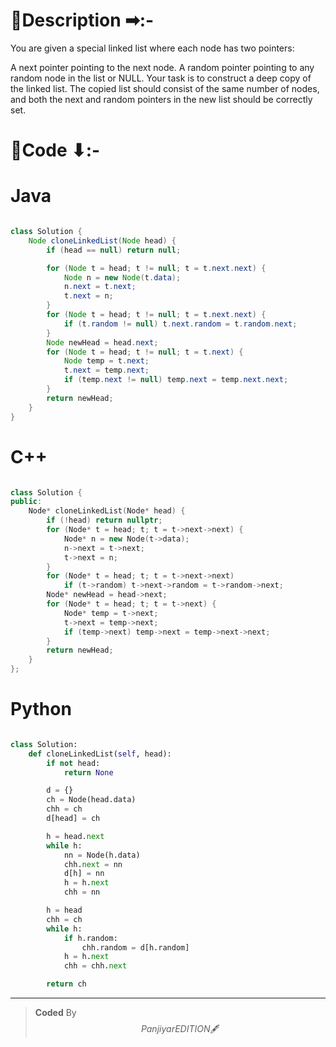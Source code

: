# 📍Description ➡:-
<!-- Describe your first thoughts on how to solve this problem. -->
You are given a special linked list where each node has two pointers:

A next pointer pointing to the next node.
A random pointer pointing to any random node in the list or NULL.
Your task is to construct a deep copy of the linked list. The copied list should consist of the same number of nodes, and both the next and random pointers in the new list should be correctly set.


# 📝Code ⬇:-



# Java
```java []

class Solution {
    Node cloneLinkedList(Node head) {
        if (head == null) return null;

        for (Node t = head; t != null; t = t.next.next) {
            Node n = new Node(t.data);
            n.next = t.next;
            t.next = n;
        }
        for (Node t = head; t != null; t = t.next.next) {
            if (t.random != null) t.next.random = t.random.next;
        }
        Node newHead = head.next;
        for (Node t = head; t != null; t = t.next) {
            Node temp = t.next;
            t.next = temp.next;
            if (temp.next != null) temp.next = temp.next.next;
        }
        return newHead;
    }
}

```

# C++
``` cpp []

class Solution {
public:
    Node* cloneLinkedList(Node* head) {
        if (!head) return nullptr;
        for (Node* t = head; t; t = t->next->next) {
            Node* n = new Node(t->data);
            n->next = t->next;
            t->next = n;
        }
        for (Node* t = head; t; t = t->next->next)
            if (t->random) t->next->random = t->random->next;
        Node* newHead = head->next;
        for (Node* t = head; t; t = t->next) {
            Node* temp = t->next;
            t->next = temp->next;
            if (temp->next) temp->next = temp->next->next;
        }
        return newHead;
    }
};
```

# Python
``` python []

class Solution:
    def cloneLinkedList(self, head):
        if not head:
            return None

        d = {}
        ch = Node(head.data)
        chh = ch
        d[head] = ch

        h = head.next
        while h:
            nn = Node(h.data)
            chh.next = nn
            d[h] = nn
            h = h.next
            chh = nn

        h = head
        chh = ch
        while h:
            if h.random:
                chh.random = d[h.random]
            h = h.next
            chh = chh.next

        return ch    
```

---

>    **Coded** By $$Panjiyar EDITION 🖋  $$

               
